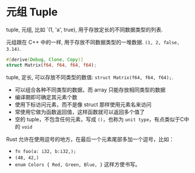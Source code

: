 
# 元组 Tuple
tuple, 元组, 比如 `(1, 'a', true), 用于存放定长的不同数据类型的列表.

元组跟在 C++ 中的一样, 用于存放不同数据类型的一堆数据. `(1, 2, false, 3.14)`.

```rust
#[derive(Debug, Clone, Copy)]
struct Matrix(f64, f64, f64, f64);
```

tuple, 定长, 可以存放不同类型的数值: `struct Matrix(f64, f64, f64);`.
- 可以组合各种不同类型的数据，而 array 只能存放相同类型的数据
- 编译期即可确定其元素个数
- 使用下标访问元素，而不是像 struct 那样使用元素名来访问
- 常使用它做为函数返回值，这样函数就可以返回多个值了
- 空的 tuple，不包含任何元素，写成 `()`，也称为 `unit type`，有点类似于C中的 `void`

Rust 允许在使用逗号的地方，在最后一个元素尾部多加一个逗号，比如：
- `fn foo(a: i32, b:i32,);`
- `(48, 42,)`
- `enum Colors { Red, Green, Blue, }`
这样方使书写。
